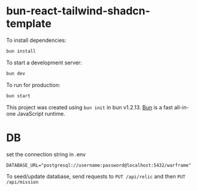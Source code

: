 # bun-react-tailwind-shadcn-template

To install dependencies:

```bash
bun install
```

To start a development server:

```bash
bun dev
```

To run for production:

```bash
bun start
```

This project was created using `bun init` in bun v1.2.13. [Bun](https://bun.sh) is a fast all-in-one JavaScript runtime.

# DB
set the connection string in .env

```env
DATABASE_URL="postgresql://username:password@localhost:5432/warframe"
```

To seed/update database, send requests to `PUT /api/relic` and then `PUT /api/mission`
